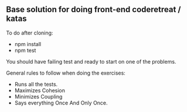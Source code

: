 ## Base solution for doing front-end coderetreat / katas

To do after cloning:
* npm install
* npm test

You should have failing test and ready to start on one of the problems.

General rules to follow when doing the exercises:

* Runs all the tests.
* Maximizes Cohesion
* Minimizes Coupling
* Says everything Once And Only Once.